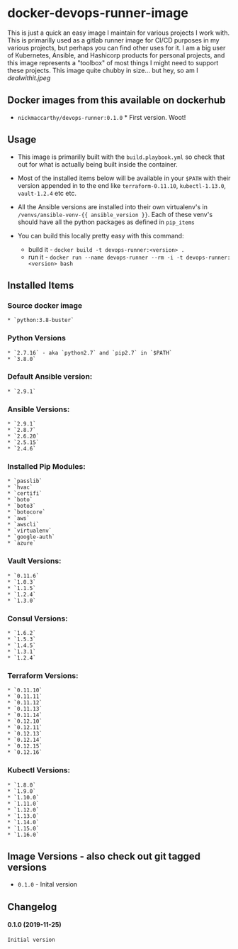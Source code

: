 # docker-devops-runner-image

This is just a quick an easy image I maintain for various projects I work with.  This is primarilly used as a gitlab runner image for CI/CD purposes in my various projects, but perhaps you can find other uses for it.  I am a big user of Kubernetes, Ansible, and Hashicorp products for personal projects, and this image represents a "toolbox" of most things I might need to support these projects. This image quite chubby in size... but hey, so am I *dealwithit.jpeg*


## Docker images from this available on dockerhub
* `nickmaccarthy/devops-runner:0.1.0` * First version.  Woot!

## Usage
* This image is primarilly built with the `build.playbook.yml` so check that out for what is actually being built inside the container.

* Most of the installed items below will be available in your `$PATH` with their version appended in to the end like
`terraform-0.11.10`, `kubectl-1.13.0`, `vault-1.2.4` etc etc.  

* All the Ansible versions are installed into their own virtualenv's in `/venvs/ansible-venv-{{ ansible_version }}`.  Each of these venv's should have all the python packages as defined in `pip_items`

* You can build this locally pretty easy with this command:
    * build it - `docker build -t devops-runner:<version> .`
    * run it -  `docker run --name devops-runner --rm -i -t devops-runner:<version> bash`

## Installed Items

### Source docker image
    * `python:3.8-buster`

### Python Versions
    * `2.7.16` - aka `python2.7` and `pip2.7` in `$PATH`
    * `3.8.0`

### Default Ansible version: 
    * `2.9.1`

### Ansible Versions:
    * `2.9.1`
    * `2.8.7`
    * `2.6.20`
    * `2.5.15`
    * `2.4.6`

### Installed Pip Modules:
    * `passlib`
    * `hvac`
    * `certifi`
    * `boto`
    * `boto3`
    * `botocore`
    * `aws`
    * `awscli`
    * `virtualenv`
    * `google-auth`
    * `azure`
  
### Vault Versions:
    * `0.11.6`
    * `1.0.3`
    * `1.1.5`
    * `1.2.4`
    * `1.3.0`

### Consul Versions:
    * `1.6.2`
    * `1.5.3`
    * `1.4.5`
    * `1.3.1`
    * `1.2.4`

### Terraform Versions:
    * `0.11.10`
    * `0.11.11`
    * `0.11.12`
    * `0.11.13`
    * `0.11.14`
    * `0.12.10`
    * `0.12.11`
    * `0.12.13`
    * `0.12.14`
    * `0.12.15`
    * `0.12.16`

### Kubectl Versions:
    * `1.8.0`
    * `1.9.0`
    * `1.10.0`
    * `1.11.0`
    * `1.12.0`
    * `1.13.0`
    * `1.14.0`
    * `1.15.0`
    * `1.16.0`

## Image Versions - also check out git tagged versions
* `0.1.0` - Inital version

## Changelog
#### 0.1.0 (2019-11-25)
    Initial version